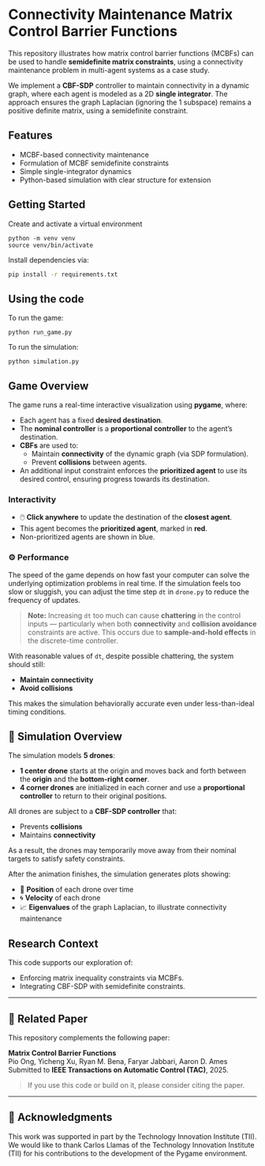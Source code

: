 # Connectivity Maintenance Matrix Control Barrier Functions

This repository illustrates how matrix control barrier functions (MCBFs) can be used to handle **semidefinite matrix constraints**, using a connectivity maintenance problem in multi-agent systems as a case study.

We implement a **CBF-SDP** controller to maintain connectivity in a dynamic graph, where each agent is modeled as a 2D **single integrator**. The approach ensures the graph Laplacian (ignoring the 1 subspace) remains a positive definite matrix, using a semidefinite constraint.

## Features

- MCBF-based connectivity maintenance
- Formulation of MCBF semidefinite constraints
- Simple single-integrator dynamics
- Python-based simulation with clear structure for extension

## Getting Started
Create and activate a virtual environment
```
python -m venv venv
source venv/bin/activate
```
Install dependencies via:

```bash
pip install -r requirements.txt
```
## Using the code

To run the game:

```
python run_game.py
```
To run the simulation:

```
python simulation.py
```

## Game Overview

The game runs a real-time interactive visualization using **pygame**, where:

- Each agent has a fixed **desired destination**.
- The **nominal controller** is a **proportional controller** to the agent’s destination.
- **CBFs** are used to:
  - Maintain **connectivity** of the dynamic graph (via SDP formulation).
  - Prevent **collisions** between agents.
- An additional input constraint enforces the **prioritized agent**  to use its desired control, ensuring progress towards its destination.

### Interactivity

- 🖱️ **Click anywhere** to update the destination of the **closest agent**.
- This agent becomes the **prioritized agent**, marked in **red**.
- Non-prioritized agents are shown in blue.

### ⚙️ Performance

The speed of the game depends on how fast your computer can solve the underlying optimization problems in real time. If the simulation feels too slow or sluggish, you can adjust the time step `dt` in `drone.py` to reduce the frequency of updates.

> **Note:** Increasing `dt` too much can cause **chattering** in the control inputs — particularly when both **connectivity** and **collision avoidance** constraints are active. This occurs due to **sample-and-hold effects** in the discrete-time controller.

With reasonable values of `dt`, despite possible chattering, the system should still:
- **Maintain connectivity**
- **Avoid collisions**

This makes the simulation behaviorally accurate even under less-than-ideal timing conditions.

## 🧪 Simulation Overview

The simulation models **5 drones**:

- **1 center drone** starts at the origin and moves back and forth between the **origin** and the **bottom-right corner**.
- **4 corner drones** are initialized in each corner and use a **proportional controller** to return to their original positions.

All drones are subject to a **CBF-SDP controller** that:
- Prevents **collisions**
- Maintains **connectivity**

As a result, the drones may temporarily move away from their nominal targets to satisfy safety constraints.

After the animation finishes, the simulation generates plots showing:
- 📍 **Position** of each drone over time
- 🌀 **Velocity** of each drone
- 📈 **Eigenvalues** of the graph Laplacian, to illustrate connectivity maintenance

## Research Context

This code supports our exploration of:
- Enforcing matrix inequality constraints via MCBFs.
- Integrating CBF-SDP with semidefinite constraints.

---

## 📄 Related Paper

This repository complements the following paper:

**Matrix Control Barrier Functions**  
Pio Ong, Yicheng Xu, Ryan M. Bena, Faryar Jabbari, Aaron D. Ames
Submitted to **IEEE Transactions on Automatic Control (TAC)**, 2025.

> If you use this code or build on it, please consider citing the paper.

---

## 🙏 Acknowledgments

This work was supported in part by the Technology Innovation Institute (TII).  
We would like to thank Carlos Llamas of the Technology Innovation Institute (TII) for his contributions to the development of the Pygame environment.
